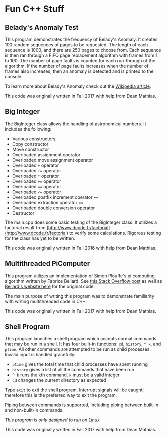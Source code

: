 # Fun C++ Stuff

## Belady's Anomaly Test

This program demonstrates the frequency of Belady's Anomaly. It creates 100 random sequences of pages to be requested. The length of each sequence is 1000, and there are 250 pages to choose from. Each sequence is then ran through a FIFO page replacement algorithm with frames from 1 to 100. The number of page faults is counted for each run-through of the algorithm. If the number of page faults increases when the number of frames also increases, then an anomaly is detected and is printed to the console.

To learn more about Belady's Anomaly check out the [Wikipedia article](https://en.wikipedia.org/wiki/B%C3%A9l%C3%A1dy%27s_anomaly).

This code was originally written in Fall 2017 with help from Dean Mathias.

## Big Integer

The BigInteger class allows the handling of astronomical numbers. It includes the following:

* Various constructors
* Copy constructor
* Move constructor
* Overloaded assignment operator
* Overloaded move assignment operator
* Overloaded `+` operator
* Overloaded `+=` operator
* Overloaded `*` operator
* Overloaded `+=` operator
* Overloaded `==` operator
* Overloaded `<=` operator
* Overloaded postfix increment operator `++`
* Overloaded extraction operator `<<`
* Overloaded double conversion operator
* Destructor

The main.cpp does some basic testing of the BigInteger class. It utilizes a factorial result from [http://www.dcode.fr/factorial](http://www.dcode.fr/factorial) to verify some calculations. Rigorous testing for the class has yet to be written.

This code was originally written in Fall 2016 with help from Dean Mathias.

## Multithreaded PiComputer

This program utilizes an implementation of Simon Plouffe's pi computing algorithm written by Fabrice Bellard. See [this Stack Overflow post](http://stackoverflow.com/questions/5905822/function-to-find-the-nth-digit-of-pi) as well as [Bellard's website here](http://bellard.org/pi/pi_n2/pi_n2.html) for the original code.

The main purpose of writing this program was to demonstrate familiarity with writing multithreaded code in C++.

This code was originally written in Fall 2017 with help from Dean Mathias.

## Shell Program

This program launches a shell program which accepts normal commands that may be run in a shell. It has four built-in functions: `cd`, `history`, `^ k`, and `ptime`. All other commands are attempted to be run as child processes. Invalid input is handled gracefully.

* `ptime` gives the total time that child processes have spent running
* `history` gives a list of all the commands that have been run
* `^ k` runs the kth command. `k` must be a valid integer
* `cd` changes the current directory as expected

Type `exit` to exit the shell program. Interrupt signals will be caught; therefore this is the preferred way to exit the program.

Piping between commands is supported, including piping between built-in and non-built-in commands.

*This program is only designed to run on Linux.*

This code was originally written in Fall 2017 with help from Dean Mathias.